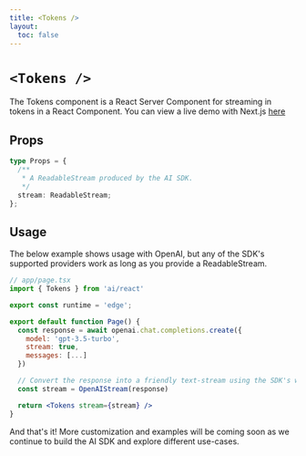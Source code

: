 ```yaml
---
title: <Tokens />
layout:
  toc: false
---
```


# `<Tokens />`

The Tokens component is a React Server Component for streaming in tokens in a React Component.
You can view a live demo with Next.js [here](https://rsc-llm-on-the-edge.vercel.app)

## Props

```typescript
type Props = {
  /**
   * A ReadableStream produced by the AI SDK.
   */
  stream: ReadableStream;
};
```

## Usage

The below example shows usage with OpenAI, but any of the SDK's supported providers work as long as you provide a ReadableStream.

```jsx
// app/page.tsx
import { Tokens } from 'ai/react'

export const runtime = 'edge';

export default function Page() {
  const response = await openai.chat.completions.create({
    model: 'gpt-3.5-turbo',
    stream: true,
    messages: [...]
  })

  // Convert the response into a friendly text-stream using the SDK's wrappers
  const stream = OpenAIStream(response)

  return <Tokens stream={stream} />
}
```

And that's it! More customization and examples will be coming soon as we continue to build the AI SDK and explore different use-cases.
